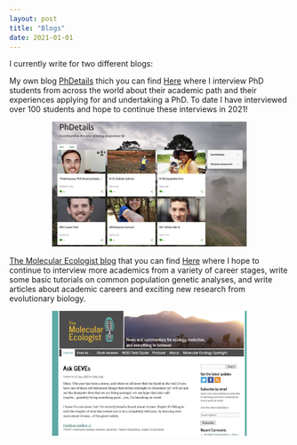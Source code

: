 ```yaml
---
layout: post
title: "Blogs"
date: 2021-01-01
---
```


I currently write for two different blogs:

My own blog <ins>PhDetails</ins> thich you can find [Here](http://phdetails.blogspot.com) where I interview PhD students from across the world about their academic path and their experiences applying for and undertaking a PhD. To date I have interviewed over 100 students and hope to continue these interviews in 2021!

<p style="text-align:center;"><img src="/pics/Screen Shot 2021-01-06 at 13.47.13.png" width="350" height="225" class="center">


<ins>The Molecular Ecologist blog</ins> that you can find [Here](http://https://www.molecularecologist.com/) where I hope to continue to interview more academics from a variety of career stages, write some basic tutorials on common population genetic analyses, and write articles about academic careers and exciting new research from evolutionary biology. 

<p style="text-align:center;"><img src="/pics/Screen Shot 2021-01-06 at 13.47.27.png" width="350" height="225" class="center">

